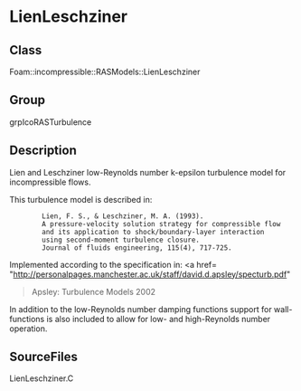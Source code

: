 # LienLeschziner 
## Class
Foam::incompressible::RASModels::LienLeschziner

## Group
grpIcoRASTurbulence

## Description
Lien and Leschziner low-Reynolds number k-epsilon turbulence model for
incompressible flows.

This turbulence model is described in:
```
        Lien, F. S., & Leschziner, M. A. (1993).
        A pressure-velocity solution strategy for compressible flow
        and its application to shock/boundary-layer interaction
        using second-moment turbulence closure.
        Journal of fluids engineering, 115(4), 717-725.
```

Implemented according to the specification in:
<a href=
"http://personalpages.manchester.ac.uk/staff/david.d.apsley/specturb.pdf"
>Apsley: Turbulence Models 2002</a>

In addition to the low-Reynolds number damping functions support for
wall-functions is also included to allow for low- and high-Reynolds number
operation.

## SourceFiles
LienLeschziner.C

